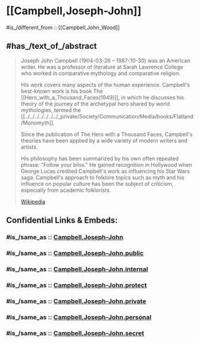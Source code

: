 
# [[Campbell,Joseph-John]] 

#is_/different_from :: [[Campbell,John_Wood]] 

## #has_/text_of_/abstract 


> Joseph John Campbell (1904-03-26 – 1987-10-30) was an American writer. 
> He was a professor of literature at Sarah Lawrence College 
> who worked in comparative mythology and comparative religion. 
> 
> His work covers many aspects of the human experience. 
> Campbell's best-known work is his book The [[Hero_with_a_Thousand_Faces(1949)]], 
> in which he discusses his theory of the journey of the archetypal hero 
> shared by world mythologies, termed the [[../../../../../../../_private/Society/Communication/Media/books/Flatland/Monomyth]].
>
> Since the publication of The Hero with a Thousand Faces, 
> Campbell's theories have been applied by a wide variety of modern writers and artists. 
> 
> His philosophy has been summarized by his own often repeated phrase: "Follow your bliss." 
> He gained recognition in Hollywood when George Lucas credited Campbell's work 
> as influencing his Star Wars saga. 
> Campbell's approach to folklore topics such as myth and his influence on popular culture 
> has been the subject of criticism, especially from academic folklorists.
>
> [Wikipedia](https://en.wikipedia.org/wiki/Joseph%20Campbell)


## Confidential Links & Embeds: 

### #is_/same_as :: [Campbell,Joseph-John](Campbell,Joseph-John.md) 

### #is_/same_as :: [Campbell,Joseph-John.public](/_public/Society/Communication/Media/Book/Writer/Modern_Writers/Campbell,Joseph-John.public.md) 

### #is_/same_as :: [Campbell,Joseph-John.internal](/_internal/Society/Communication/Media/Book/Writer/Modern_Writers/Campbell,Joseph-John.internal.md) 

### #is_/same_as :: [Campbell,Joseph-John.protect](/_protect/Society/Communication/Media/Book/Writer/Modern_Writers/Campbell,Joseph-John.protect.md) 

### #is_/same_as :: [Campbell,Joseph-John.private](/_private/Society/Communication/Media/Book/Writer/Modern_Writers/Campbell,Joseph-John.private.md) 

### #is_/same_as :: [Campbell,Joseph-John.personal](/_personal/Society/Communication/Media/Book/Writer/Modern_Writers/Campbell,Joseph-John.personal.md) 

### #is_/same_as :: [Campbell,Joseph-John.secret](/_secret/Society/Communication/Media/Book/Writer/Modern_Writers/Campbell,Joseph-John.secret.md)

